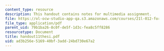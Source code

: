 ```yaml
---
content_type: resource
description: This handout contains notes for multimedia assignment.
file: https://ol-ocw-studio-app-qa.s3.amazonaws.com/courses/21l-012-forms-of-western-narrative-spring-2004/ad3b256e516940bf3add24bd730e67a2_handout11thesi.pdf
file_type: application/pdf
parent_uid: 79b1ba26-8c0f-de5f-1d3c-fea8c5ff8286
resourcetype: Document
title: handout11thesi.pdf
uid: ad3b256e-5169-40bf-3add-24bd730e67a2
---
```

